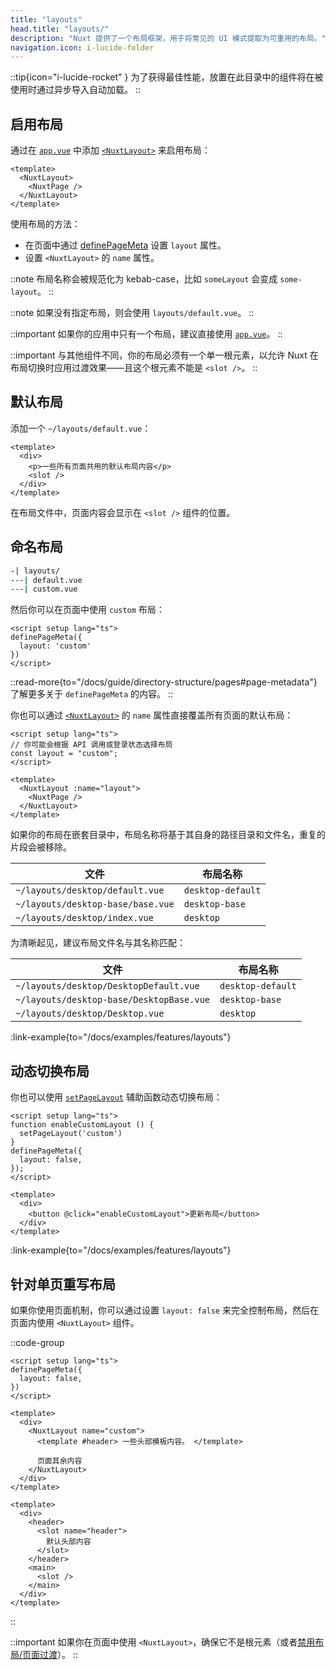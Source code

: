 ```yaml
---
title: "layouts"
head.title: "layouts/"
description: "Nuxt 提供了一个布局框架，用于将常见的 UI 模式提取为可重用的布局。"
navigation.icon: i-lucide-folder
---
```


::tip{icon="i-lucide-rocket" }
为了获得最佳性能，放置在此目录中的组件将在被使用时通过异步导入自动加载。
::

## 启用布局

通过在 [`app.vue`](/docs/guide/directory-structure/app) 中添加 [`<NuxtLayout>`](/docs/api/components/nuxt-layout) 来启用布局：

```vue [app.vue]
<template>
  <NuxtLayout>
    <NuxtPage />
  </NuxtLayout>
</template>
```

使用布局的方法：
- 在页面中通过 [definePageMeta](/docs/api/utils/define-page-meta) 设置 `layout` 属性。
- 设置 `<NuxtLayout>` 的 `name` 属性。

::note
布局名称会被规范化为 kebab-case，比如 `someLayout` 会变成 `some-layout`。
::

::note
如果没有指定布局，则会使用 `layouts/default.vue`。
::

::important
如果你的应用中只有一个布局，建议直接使用 [`app.vue`](/docs/guide/directory-structure/app)。
::

::important
与其他组件不同，你的布局必须有一个单一根元素，以允许 Nuxt 在布局切换时应用过渡效果——且这个根元素不能是 `<slot />`。
::

## 默认布局

添加一个 `~/layouts/default.vue`：

```vue [layouts/default.vue]
<template>
  <div>
    <p>一些所有页面共用的默认布局内容</p>
    <slot />
  </div>
</template>
```

在布局文件中，页面内容会显示在 `<slot />` 组件的位置。

## 命名布局

```bash [目录结构]
-| layouts/
---| default.vue
---| custom.vue
```

然后你可以在页面中使用 `custom` 布局：

```vue twoslash [pages/about.vue]
<script setup lang="ts">
definePageMeta({
  layout: 'custom'
})
</script>
```

::read-more{to="/docs/guide/directory-structure/pages#page-metadata"}
了解更多关于 `definePageMeta` 的内容。
::

你也可以通过 [`<NuxtLayout>`](/docs/api/components/nuxt-layout) 的 `name` 属性直接覆盖所有页面的默认布局：

```vue [app.vue]
<script setup lang="ts">
// 你可能会根据 API 调用或登录状态选择布局
const layout = "custom";
</script>

<template>
  <NuxtLayout :name="layout">
    <NuxtPage />
  </NuxtLayout>
</template>
```

如果你的布局在嵌套目录中，布局名称将基于其自身的路径目录和文件名，重复的片段会被移除。

文件 | 布局名称
-- | --
`~/layouts/desktop/default.vue` | `desktop-default`
`~/layouts/desktop-base/base.vue` | `desktop-base`
`~/layouts/desktop/index.vue` | `desktop`

为清晰起见，建议布局文件名与其名称匹配：

文件 | 布局名称
-- | --
`~/layouts/desktop/DesktopDefault.vue` | `desktop-default`
`~/layouts/desktop-base/DesktopBase.vue` | `desktop-base`
`~/layouts/desktop/Desktop.vue` | `desktop`

:link-example{to="/docs/examples/features/layouts"}

## 动态切换布局

你也可以使用 [`setPageLayout`](/docs/api/utils/set-page-layout) 辅助函数动态切换布局：

```vue twoslash
<script setup lang="ts">
function enableCustomLayout () {
  setPageLayout('custom')
}
definePageMeta({
  layout: false,
});
</script>

<template>
  <div>
    <button @click="enableCustomLayout">更新布局</button>
  </div>
</template>
```

:link-example{to="/docs/examples/features/layouts"}

## 针对单页重写布局

如果你使用页面机制，你可以通过设置 `layout: false` 来完全控制布局，然后在页面内使用 `<NuxtLayout>` 组件。

::code-group

```vue [pages/index.vue]
<script setup lang="ts">
definePageMeta({
  layout: false,
})
</script>

<template>
  <div>
    <NuxtLayout name="custom">
      <template #header> 一些头部模板内容。 </template>

      页面其余内容
    </NuxtLayout>
  </div>
</template>
```

```vue [layouts/custom.vue]
<template>
  <div>
    <header>
      <slot name="header">
        默认头部内容
      </slot>
    </header>
    <main>
      <slot />
    </main>
  </div>
</template>
```

::

::important
如果你在页面中使用 `<NuxtLayout>`，确保它不是根元素（或者[禁用布局/页面过渡](/docs/getting-started/transitions#disable-transitions)）。
::
